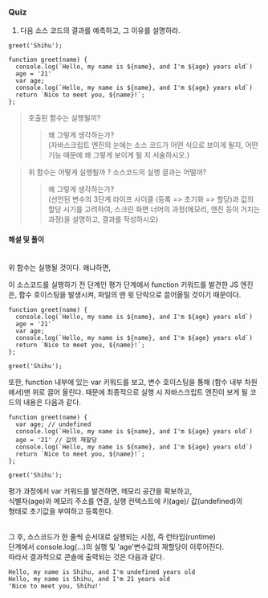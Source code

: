 ### Quiz 

1. 다음 소스 코드의 결과를 예측하고, 그 이유를 설명하라.

```
greet('Shihu');

function greet(name) {
  console.log(`Hello, my name is ${name}, and I'm ${age} years old`)
  age = '21'
  var age;
  console.log(`Hello, my name is ${name}, and I'm ${age} years old`)
  return `Nice to meet you, ${name}!`;
};
```
> 호출된 함수는 실행될끼?
>> 왜 그렇게 생각하는가? </br>
(자바스크립트 엔진의 눈에는 소스 코드가 어떤 식으로 보이게 될지, 어떤 기능 때문에 왜 그렇게 보이게 될 지 서술하시오.)

> 위 함수는 어떻게 실행될까 ? 소스코드의 실행 결과는 어떨까?
>> 왜 그렇게 생각하는가? </br>
(선언된 변수의 3단계 라이프 사이클 (등록 => 초기화 => 할당)과 값의 할당 시기를 고려하여, 스크린 화면 너머의 과정(메모리, 엔진 등이 거치는 과정)을 설명하고, 결과를 작성하시오)

#### 해설 및 풀이

</br>
위 함수는 실행될 것이다. 왜냐하면, </br>

이 소스코드를 실행하기 전 단계인 평가 단계에서 
function 키워드를 발견한 JS 엔진은, 
함수 호이스팅을 발생시켜, 
파일의 맨 윗 단락으로 끌어올릴 것이기 때문이다.

```
function greet(name) {
  console.log(`Hello, my name is ${name}, and I'm ${age} years old`)
  age = '21'
  var age;
  console.log(`Hello, my name is ${name}, and I'm ${age} years old`)
  return `Nice to meet you, ${name}!`;
};

greet('Shihu');
```
또한, function 내부에 있는 var 키워드를 보고,
변수 호이스팅을 통해 (함수 내부 차원에서)맨 위로 끌어 올린다.
때문에 최종적으로 실행 시 자바스크립트 엔진이 
보게 될 코드의 내용은 다음과 같다.
```
function greet(name) {
  var age; // undefined
  console.log(`Hello, my name is ${name}, and I'm ${age} years old`)
  age = '21' // 값의 재할당
  console.log(`Hello, my name is ${name}, and I'm ${age} years old`)
  return `Nice to meet you, ${name}!`;
};

greet('Shihu');
```
평가 과정에서 var 키워드를 발견하면, 메모리 공간을 확보하고,</br>
식별자(age)와 메모리 주소를 연결, 실행 컨텍스트에 키(age)/ 값(undefined)의</br> 형태로 초기값을 부여하고 등록한다.

</br>
그 후, 소스코드가 한 줄씩 순서대로 실행되는 시점, 즉 런타임(runtime)</br> 단계에서 console.log(...)의 실행 및 'age'변수값의 재할당이 이루어진다.</br>
따라서 결과적으로 콘솔에 출력되는 것은 다음과 같다.

```
Hello, my name is Shihu, and I'm undefined years old
Hello, my name is Shihu, and I'm 21 years old
'Nice to meet you, Shihu!'
```
